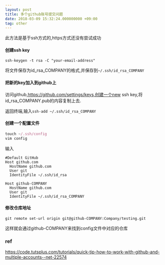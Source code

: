 ```yaml
---
layout: post
title: 多个github账号提交问题
date: 2018-03-09 15:32:24.000000000 +09:00
tag: other
---
```


此方法是基于ssh方式的,https方式还没有尝试成功

#### 创建ssh key

`ssh-keygen -t rsa -C "your-email-address"`

将文件保存为id_rsa_COMPANY的格式,并保存到`~/.ssh/id_rsa_COMPANY`

#### 把新的key加入到github上

访问github,https://github.com/settings/keys,创建一个new ssh key,将id_rsa_COMPANY.pub的内容复制上去.

返回终端,输入`ssh-add ~/.ssh/id_rsa_COMPANY`

#### 创建一个配置文件

```javascript
touch ~/.ssh/config
vim config
```

输入

```shell
#Default GitHub
Host github.com
  HostName github.com
  User git
  IdentityFile ~/.ssh/id_rsa

Host github-COMPANY
  HostName github.com
  User git
  IdentityFile ~/.ssh/id_rsa_COMPANY
```

#### 修改仓库地址

```shell
git remote set-url origin git@github-COMPANY:Company/testing.git
```

这样就会通过github-COMPANY来找到config文件中对应的仓库

### ref

https://code.tutsplus.com/tutorials/quick-tip-how-to-work-with-github-and-multiple-accounts--net-22574